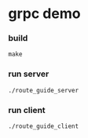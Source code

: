 # grpc demo

### build

```
make
```

### run server

```
./route_guide_server
```

### run client

```
./route_guide_client
```